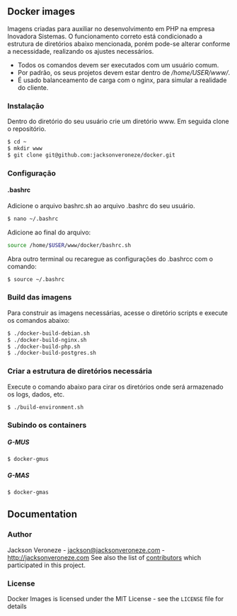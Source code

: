 ## Docker images

Imagens criadas para auxiliar no desenvolvimento em PHP na empresa Inovadora Sistemas. O funcionamento correto está condicionado a estrutura de diretórios abaixo mencionada, porém pode-se alterar conforme a necessidade, realizando os ajustes necessários.

- Todos os comandos devem ser executados com um usuário comum.
- Por padrão, os seus projetos devem estar dentro de */home/USER/www/*.
- É usado balanceamento de carga com o nginx, para simular a realidade do cliente.

### Instalação

Dentro do diretório do seu usuário crie um diretório www. Em seguida clone o repositório.

```bash
$ cd ~
$ mkdir www
$ git clone git@github.com:jacksonveroneze/docker.git
```

### Configuração

#### .bashrc

Adicione o arquivo bashrc.sh ao arquivo .bashrc do seu usuário.

```bash
$ nano ~/.bashrc
```

Adicione ao final do arquivo:

```bash
source /home/$USER/www/docker/bashrc.sh
```

Abra outro terminal ou recaregue as configurações do .bashrcc com o comando:

```bash
$ source ~/.bashrc
```

### Build das imagens

Para construir as imagens necessárias, acesse o diretório scripts e execute os comandos abaixo:

```bash
$ ./docker-build-debian.sh
$ ./docker-build-nginx.sh
$ ./docker-build-php.sh
$ ./docker-build-postgres.sh
```

### Criar a estrutura de diretórios necessária

Execute o comando abaixo para cirar os diretórios onde será armazenado os logs, dados, etc.

```bash
$ ./build-environment.sh
```

### Subindo os containers

##### G-MUS

```bash
$ docker-gmus
```

##### G-MAS

```bash
$ docker-gmas
```

## Documentation

### Author

Jackson Veroneze - <jackson@jacksonveroneze.com> - <http://jacksonveroneze.com>
See also the list of [contributors](https://github.com/jacksonveroneze/docker/graphs/contributors) which participated in this project.

### License

Docker Images is licensed under the MIT License - see the `LICENSE` file for details

